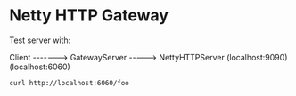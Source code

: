# Netty HTTP Gateway



Test server with: 


Client -------> GatewayServer   -----> NettyHTTPServer 
               (localhost:9090)       (localhost:6060)  


```shell script
curl http://localhost:6060/foo
```
